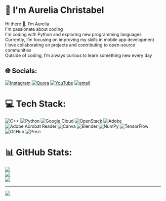 # 💫 I'm Aurelia Christabel
Hi there 👋, I’m Aurelia<br>I'm passionate about coding<br>I'm coding with Python and exploring new programming languages<br>Currently, I’m focusing on improving my skills in mobile app development<br>I love collaborating on projects and contributing to open-source communities<br>Outside of coding, I’m always curious to learn something new every day


## 🌐 Socials:
[![Instagram](https://img.shields.io/badge/Instagram-%23E4405F.svg?logo=Instagram&logoColor=white)](https://instagram.com/https://www.instagram.com/aurelianostalgic/) [![Quora](https://img.shields.io/badge/Quora-%23B92B27.svg?logo=Quora&logoColor=white)](https://quora.com/profile/hfecngej) [![YouTube](https://img.shields.io/badge/YouTube-%23FF0000.svg?logo=YouTube&logoColor=white)](https://youtube.com/@cgbenrj) [![email](https://img.shields.io/badge/Email-D14836?logo=gmail&logoColor=white)](mailto:chgngh4) 

# 💻 Tech Stack:
![C++](https://img.shields.io/badge/c++-%2300599C.svg?style=for-the-badge&logo=c%2B%2B&logoColor=white) ![Python](https://img.shields.io/badge/python-3670A0?style=for-the-badge&logo=python&logoColor=ffdd54) ![Google Cloud](https://img.shields.io/badge/GoogleCloud-%234285F4.svg?style=for-the-badge&logo=google-cloud&logoColor=white) ![OpenStack](https://img.shields.io/badge/Openstack-%23f01742.svg?style=for-the-badge&logo=openstack&logoColor=white) ![Adobe](https://img.shields.io/badge/adobe-%23FF0000.svg?style=for-the-badge&logo=adobe&logoColor=white) ![Adobe Acrobat Reader](https://img.shields.io/badge/Adobe%20Acrobat%20Reader-EC1C24.svg?style=for-the-badge&logo=Adobe%20Acrobat%20Reader&logoColor=white) ![Canva](https://img.shields.io/badge/Canva-%2300C4CC.svg?style=for-the-badge&logo=Canva&logoColor=white) ![Blender](https://img.shields.io/badge/blender-%23F5792A.svg?style=for-the-badge&logo=blender&logoColor=white) ![NumPy](https://img.shields.io/badge/numpy-%23013243.svg?style=for-the-badge&logo=numpy&logoColor=white) ![TensorFlow](https://img.shields.io/badge/TensorFlow-%23FF6F00.svg?style=for-the-badge&logo=TensorFlow&logoColor=white) ![GitHub](https://img.shields.io/badge/github-%23121011.svg?style=for-the-badge&logo=github&logoColor=white) ![Prezi](https://img.shields.io/badge/Prezi-%23000000.svg?style=for-the-badge&logo=Prezi&logoColor=white)
# 📊 GitHub Stats:
![](https://github-readme-stats.vercel.app/api?username=aurel27525&theme=rose&hide_border=false&include_all_commits=false&count_private=false)<br/>
![](https://nirzak-streak-stats.vercel.app/?user=aurel27525&theme=rose&hide_border=false)<br/>
![](https://github-readme-stats.vercel.app/api/top-langs/?username=aurel27525&theme=rose&hide_border=false&include_all_commits=false&count_private=false&layout=compact)

---
[![](https://visitcount.itsvg.in/api?id=aurel27525&icon=0&color=0)](https://visitcount.itsvg.in)
